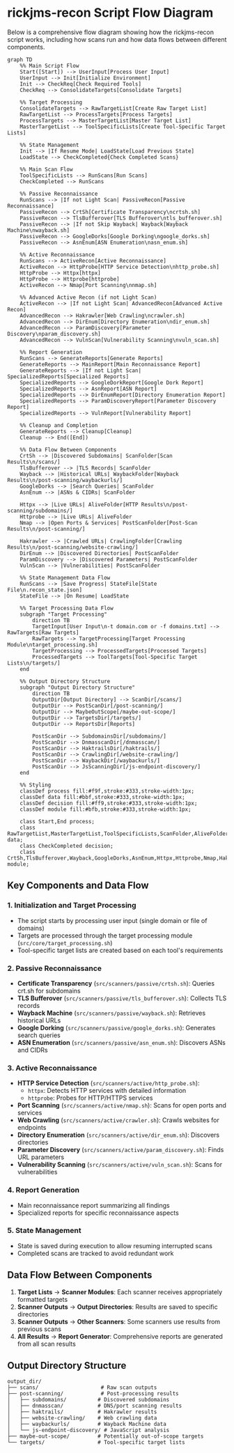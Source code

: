 # rickjms-recon Script Flow Diagram

Below is a comprehensive flow diagram showing how the rickjms-recon script works, including how scans run and how data flows between different components.

```mermaid
graph TD
    %% Main Script Flow
    Start([Start]) --> UserInput[Process User Input]
    UserInput --> Init[Initialize Environment]
    Init --> CheckReq[Check Required Tools]
    CheckReq --> ConsolidateTargets[Consolidate Targets]

    %% Target Processing
    ConsolidateTargets --> RawTargetList[Create Raw Target List]
    RawTargetList --> ProcessTargets[Process Targets]
    ProcessTargets --> MasterTargetList[Master Target List]
    MasterTargetList --> ToolSpecificLists[Create Tool-Specific Target Lists]

    %% State Management
    Init --> |If Resume Mode| LoadState[Load Previous State]
    LoadState --> CheckCompleted{Check Completed Scans}

    %% Main Scan Flow
    ToolSpecificLists --> RunScans[Run Scans]
    CheckCompleted --> RunScans

    %% Passive Reconnaissance
    RunScans --> |If not Light Scan| PassiveRecon[Passive Reconnaissance]
    PassiveRecon --> CrtSh[Certificate Transparency\ncrtsh.sh]
    PassiveRecon --> TlsBufferover[TLS Bufferover\ntls_bufferover.sh]
    PassiveRecon --> |If not Skip Wayback| Wayback[Wayback Machine\nwayback.sh]
    PassiveRecon --> GoogleDorks[Google Dorking\ngoogle_dorks.sh]
    PassiveRecon --> AsnEnum[ASN Enumeration\nasn_enum.sh]

    %% Active Reconnaissance
    RunScans --> ActiveRecon[Active Reconnaissance]
    ActiveRecon --> HttpProbe[HTTP Service Detection\nhttp_probe.sh]
    HttpProbe --> Httpx[httpx]
    HttpProbe --> Httprobe[httprobe]
    ActiveRecon --> Nmap[Port Scanning\nnmap.sh]

    %% Advanced Active Recon (if not Light Scan)
    ActiveRecon --> |If not Light Scan| AdvancedRecon[Advanced Active Recon]
    AdvancedRecon --> Hakrawler[Web Crawling\ncrawler.sh]
    AdvancedRecon --> DirEnum[Directory Enumeration\ndir_enum.sh]
    AdvancedRecon --> ParamDiscovery[Parameter Discovery\nparam_discovery.sh]
    AdvancedRecon --> VulnScan[Vulnerability Scanning\nvuln_scan.sh]

    %% Report Generation
    RunScans --> GenerateReports[Generate Reports]
    GenerateReports --> MainReport[Main Reconnaissance Report]
    GenerateReports --> |If not Light Scan| SpecializedReports[Specialized Reports]
    SpecializedReports --> GoogleDorkReport[Google Dork Report]
    SpecializedReports --> AsnReport[ASN Report]
    SpecializedReports --> DirEnumReport[Directory Enumeration Report]
    SpecializedReports --> ParamDiscoveryReport[Parameter Discovery Report]
    SpecializedReports --> VulnReport[Vulnerability Report]

    %% Cleanup and Completion
    GenerateReports --> Cleanup[Cleanup]
    Cleanup --> End([End])

    %% Data Flow Between Components
    CrtSh --> |Discovered Subdomains| ScanFolder[Scan Results\n/scans/]
    TlsBufferover --> |TLS Records| ScanFolder
    Wayback --> |Historical URLs| WaybackFolder[Wayback Results\n/post-scanning/waybackurls/]
    GoogleDorks --> |Search Queries| ScanFolder
    AsnEnum --> |ASNs & CIDRs| ScanFolder

    Httpx --> |Live URLs| AliveFolder[HTTP Results\n/post-scanning/subdomains/]
    Httprobe --> |Live URLs| AliveFolder
    Nmap --> |Open Ports & Services| PostScanFolder[Post-Scan Results\n/post-scanning/]

    Hakrawler --> |Crawled URLs| CrawlingFolder[Crawling Results\n/post-scanning/website-crawling/]
    DirEnum --> |Discovered Directories| PostScanFolder
    ParamDiscovery --> |Discovered Parameters| PostScanFolder
    VulnScan --> |Vulnerabilities| PostScanFolder

    %% State Management Data Flow
    RunScans --> |Save Progress| StateFile[State File\n.recon_state.json]
    StateFile --> |On Resume| LoadState

    %% Target Processing Data Flow
    subgraph "Target Processing"
        direction TB
        TargetInput[User Input\n-t domain.com or -f domains.txt] --> RawTargets[Raw Targets]
        RawTargets --> TargetProcessing[Target Processing Module\ntarget_processing.sh]
        TargetProcessing --> ProcessedTargets[Processed Targets]
        ProcessedTargets --> ToolTargets[Tool-Specific Target Lists\n/targets/]
    end

    %% Output Directory Structure
    subgraph "Output Directory Structure"
        direction TB
        OutputDir[Output Directory] --> ScanDir[/scans/]
        OutputDir --> PostScanDir[/post-scanning/]
        OutputDir --> MaybeOutScope[/maybe-out-scope/]
        OutputDir --> TargetsDir[/targets/]
        OutputDir --> ReportsDir[Reports]

        PostScanDir --> SubdomainsDir[/subdomains/]
        PostScanDir --> DnmasscanDir[/dnmasscan/]
        PostScanDir --> HaktrailsDir[/haktrails/]
        PostScanDir --> CrawlingDir[/website-crawling/]
        PostScanDir --> WaybackDir[/waybackurls/]
        PostScanDir --> JsScanningDir[/js-endpoint-discovery/]
    end

    %% Styling
    classDef process fill:#f9f,stroke:#333,stroke-width:1px;
    classDef data fill:#bbf,stroke:#333,stroke-width:1px;
    classDef decision fill:#ff9,stroke:#333,stroke-width:1px;
    classDef module fill:#bfb,stroke:#333,stroke-width:1px;

    class Start,End process;
    class RawTargetList,MasterTargetList,ToolSpecificLists,ScanFolder,AliveFolder,PostScanFolder,WaybackFolder,CrawlingFolder data;
    class CheckCompleted decision;
    class CrtSh,TlsBufferover,Wayback,GoogleDorks,AsnEnum,Httpx,Httprobe,Nmap,Hakrawler,DirEnum,ParamDiscovery,VulnScan module;
```

## Key Components and Data Flow

### 1. Initialization and Target Processing

- The script starts by processing user input (single domain or file of domains)
- Targets are processed through the target processing module (`src/core/target_processing.sh`)
- Tool-specific target lists are created based on each tool's requirements

### 2. Passive Reconnaissance

- **Certificate Transparency** (`src/scanners/passive/crtsh.sh`): Queries crt.sh for subdomains
- **TLS Bufferover** (`src/scanners/passive/tls_bufferover.sh`): Collects TLS records
- **Wayback Machine** (`src/scanners/passive/wayback.sh`): Retrieves historical URLs
- **Google Dorking** (`src/scanners/passive/google_dorks.sh`): Generates search queries
- **ASN Enumeration** (`src/scanners/passive/asn_enum.sh`): Discovers ASNs and CIDRs

### 3. Active Reconnaissance

- **HTTP Service Detection** (`src/scanners/active/http_probe.sh`):
  - `httpx`: Detects HTTP services with detailed information
  - `httprobe`: Probes for HTTP/HTTPS services
- **Port Scanning** (`src/scanners/active/nmap.sh`): Scans for open ports and services
- **Web Crawling** (`src/scanners/active/crawler.sh`): Crawls websites for endpoints
- **Directory Enumeration** (`src/scanners/active/dir_enum.sh`): Discovers directories
- **Parameter Discovery** (`src/scanners/active/param_discovery.sh`): Finds URL parameters
- **Vulnerability Scanning** (`src/scanners/active/vuln_scan.sh`): Scans for vulnerabilities

### 4. Report Generation

- Main reconnaissance report summarizing all findings
- Specialized reports for specific reconnaissance aspects

### 5. State Management

- State is saved during execution to allow resuming interrupted scans
- Completed scans are tracked to avoid redundant work

## Data Flow Between Components

1. **Target Lists** → **Scanner Modules**: Each scanner receives appropriately formatted targets
2. **Scanner Outputs** → **Output Directories**: Results are saved to specific directories
3. **Scanner Outputs** → **Other Scanners**: Some scanners use results from previous scans
4. **All Results** → **Report Generator**: Comprehensive reports are generated from all scan results

## Output Directory Structure

```
output_dir/
├── scans/                    # Raw scan outputs
├── post-scanning/            # Post-processing results
│   ├── subdomains/          # Discovered subdomains
│   ├── dnmasscan/           # DNS/port scanning results
│   ├── haktrails/           # Hakrawler results
│   ├── website-crawling/    # Web crawling data
│   ├── waybackurls/         # Wayback Machine data
│   └── js-endpoint-discovery/ # JavaScript analysis
├── maybe-out-scope/         # Potentially out-of-scope targets
└── targets/                 # Tool-specific target lists
```
